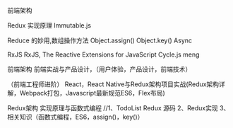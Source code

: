 前端架构

Redux 实现原理
Immutable.js


Reduce 的妙用,数组操作方法
Object.assign() Object.key()
Async


RxJS  RxJS, The Reactive Extensions for JavaScript
Cycle.js
meng


前端架构
前端实战与产品设计，（用户体验，产品设计，前端技术）

（前端工程师进阶）
React，React Native与Redux架构项目实战(Redux架构详解，Webpack打包，Javascript最新规范ES6，Flex布局)

Redux架构 实现原理与函数式编程
//1、TodoList Redux 源码
2、Redux实现
3、相关知识（函数式编程，ES6，assign()，key()）
